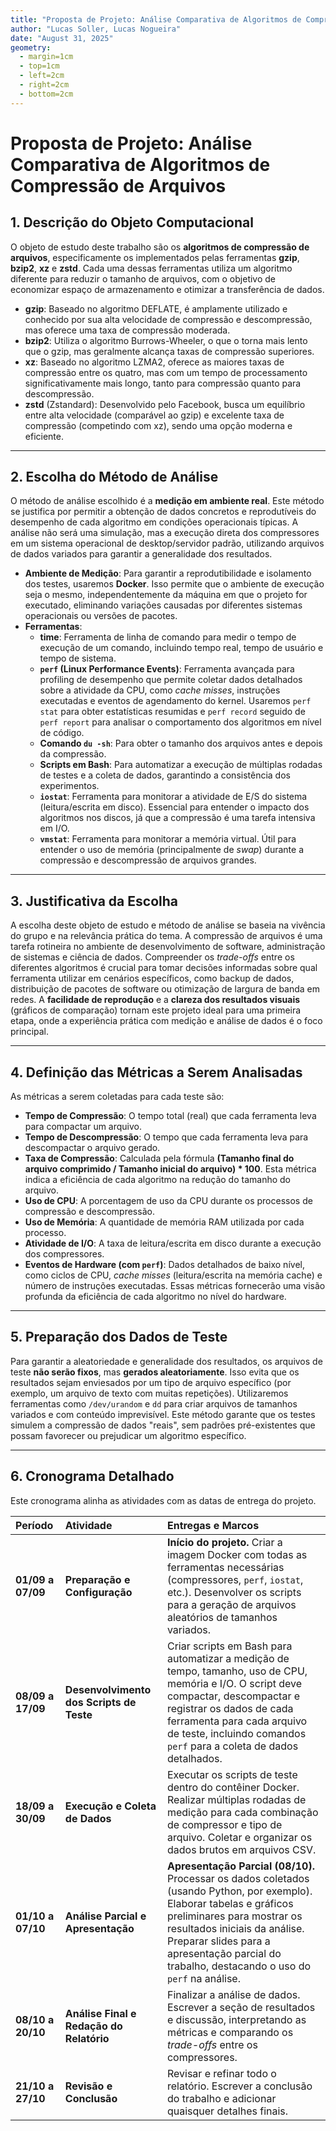 ```yaml
---
title: "Proposta de Projeto: Análise Comparativa de Algoritmos de Compressão de Arquivos"
author: "Lucas Soller, Lucas Nogueira"
date: "August 31, 2025"
geometry: 
  - margin=1cm
  - top=1cm
  - left=2cm
  - right=2cm
  - bottom=2cm
---
```


# Proposta de Projeto: Análise Comparativa de Algoritmos de Compressão de Arquivos

## 1. Descrição do Objeto Computacional

O objeto de estudo deste trabalho são os **algoritmos de compressão de arquivos**, especificamente os implementados pelas ferramentas **gzip**, **bzip2**, **xz** e **zstd**. Cada uma dessas ferramentas utiliza um algoritmo diferente para reduzir o tamanho de arquivos, com o objetivo de economizar espaço de armazenamento e otimizar a transferência de dados.

* **gzip**: Baseado no algoritmo DEFLATE, é amplamente utilizado e conhecido por sua alta velocidade de compressão e descompressão, mas oferece uma taxa de compressão moderada.
* **bzip2**: Utiliza o algoritmo Burrows-Wheeler, o que o torna mais lento que o gzip, mas geralmente alcança taxas de compressão superiores.
* **xz**: Baseado no algoritmo LZMA2, oferece as maiores taxas de compressão entre os quatro, mas com um tempo de processamento significativamente mais longo, tanto para compressão quanto para descompressão.
* **zstd** (Zstandard): Desenvolvido pelo Facebook, busca um equilíbrio entre alta velocidade (comparável ao gzip) e excelente taxa de compressão (competindo com xz), sendo uma opção moderna e eficiente.

---

## 2. Escolha do Método de Análise

O método de análise escolhido é a **medição em ambiente real**. Este método se justifica por permitir a obtenção de dados concretos e reprodutíveis do desempenho de cada algoritmo em condições operacionais típicas. A análise não será uma simulação, mas a execução direta dos compressores em um sistema operacional de desktop/servidor padrão, utilizando arquivos de dados variados para garantir a generalidade dos resultados.

* **Ambiente de Medição**: Para garantir a reprodutibilidade e isolamento dos testes, usaremos **Docker**. Isso permite que o ambiente de execução seja o mesmo, independentemente da máquina em que o projeto for executado, eliminando variações causadas por diferentes sistemas operacionais ou versões de pacotes.
* **Ferramentas**:
    * **time**: Ferramenta de linha de comando para medir o tempo de execução de um comando, incluindo tempo real, tempo de usuário e tempo de sistema.
    * **`perf` (Linux Performance Events)**: Ferramenta avançada para profiling de desempenho que permite coletar dados detalhados sobre a atividade da CPU, como *cache misses*, instruções executadas e eventos de agendamento do kernel. Usaremos `perf stat` para obter estatísticas resumidas e `perf record` seguido de `perf report` para analisar o comportamento dos algoritmos em nível de código.
    * **Comando `du -sh`**: Para obter o tamanho dos arquivos antes e depois da compressão.
    * **Scripts em Bash**: Para automatizar a execução de múltiplas rodadas de testes e a coleta de dados, garantindo a consistência dos experimentos.
    * **`iostat`**: Ferramenta para monitorar a atividade de E/S do sistema (leitura/escrita em disco). Essencial para entender o impacto dos algoritmos nos discos, já que a compressão é uma tarefa intensiva em I/O.
    * **`vmstat`**: Ferramenta para monitorar a memória virtual. Útil para entender o uso de memória (principalmente de *swap*) durante a compressão e descompressão de arquivos grandes.

---

## 3. Justificativa da Escolha

A escolha deste objeto de estudo e método de análise se baseia na vivência do grupo e na relevância prática do tema. A compressão de arquivos é uma tarefa rotineira no ambiente de desenvolvimento de software, administração de sistemas e ciência de dados. Compreender os *trade-offs* entre os diferentes algoritmos é crucial para tomar decisões informadas sobre qual ferramenta utilizar em cenários específicos, como backup de dados, distribuição de pacotes de software ou otimização de largura de banda em redes. A **facilidade de reprodução** e a **clareza dos resultados visuais** (gráficos de comparação) tornam este projeto ideal para uma primeira etapa, onde a experiência prática com medição e análise de dados é o foco principal.

---

## 4. Definição das Métricas a Serem Analisadas

As métricas a serem coletadas para cada teste são:

* **Tempo de Compressão**: O tempo total (real) que cada ferramenta leva para compactar um arquivo.
* **Tempo de Descompressão**: O tempo que cada ferramenta leva para descompactar o arquivo gerado.
* **Taxa de Compressão**: Calculada pela fórmula **(Tamanho final do arquivo comprimido / Tamanho inicial do arquivo) * 100**. Esta métrica indica a eficiência de cada algoritmo na redução do tamanho do arquivo.
* **Uso de CPU**: A porcentagem de uso da CPU durante os processos de compressão e descompressão.
* **Uso de Memória**: A quantidade de memória RAM utilizada por cada processo.
* **Atividade de I/O**: A taxa de leitura/escrita em disco durante a execução dos compressores.
* **Eventos de Hardware (com `perf`)**: Dados detalhados de baixo nível, como ciclos de CPU, *cache misses* (leitura/escrita na memória cache) e número de instruções executadas. Essas métricas fornecerão uma visão profunda da eficiência de cada algoritmo no nível do hardware. 

---

## 5. Preparação dos Dados de Teste

Para garantir a aleatoriedade e generalidade dos resultados, os arquivos de teste **não serão fixos**, mas **gerados aleatoriamente**. Isso evita que os resultados sejam enviesados por um tipo de arquivo específico (por exemplo, um arquivo de texto com muitas repetições). Utilizaremos ferramentas como `/dev/urandom` e `dd` para criar arquivos de tamanhos variados e com conteúdo imprevisível. Este método garante que os testes simulem a compressão de dados "reais", sem padrões pré-existentes que possam favorecer ou prejudicar um algoritmo específico.

---

## 6. Cronograma Detalhado

Este cronograma alinha as atividades com as datas de entrega do projeto.

| Período | Atividade | Entregas e Marcos |
| :--- | :--- | :--- |
| **01/09 a 07/09** | **Preparação e Configuração** | **Início do projeto.** Criar a imagem Docker com todas as ferramentas necessárias (compressores, `perf`, `iostat`, etc.). Desenvolver os scripts para a geração de arquivos aleatórios de tamanhos variados. |
| **08/09 a 17/09** | **Desenvolvimento dos Scripts de Teste** | Criar scripts em Bash para automatizar a medição de tempo, tamanho, uso de CPU, memória e I/O. O script deve compactar, descompactar e registrar os dados de cada ferramenta para cada arquivo de teste, incluindo comandos `perf` para a coleta de dados detalhados. |
| **18/09 a 30/09** | **Execução e Coleta de Dados** | Executar os scripts de teste dentro do contêiner Docker. Realizar múltiplas rodadas de medição para cada combinação de compressor e tipo de arquivo. Coletar e organizar os dados brutos em arquivos CSV. |
| **01/10 a 07/10** | **Análise Parcial e Apresentação** | **Apresentação Parcial (08/10).** Processar os dados coletados (usando Python, por exemplo). Elaborar tabelas e gráficos preliminares para mostrar os resultados iniciais da análise. Preparar slides para a apresentação parcial do trabalho, destacando o uso do `perf` na análise. |
| **08/10 a 20/10** | **Análise Final e Redação do Relatório** | Finalizar a análise de dados. Escrever a seção de resultados e discussão, interpretando as métricas e comparando os *trade-offs* entre os compressores. |
| **21/10 a 27/10** | **Revisão e Conclusão** | Revisar e refinar todo o relatório. Escrever a conclusão do trabalho e adicionar quaisquer detalhes finais. |
